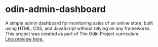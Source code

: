 # odin-admin-dashboard
A simple admin dashboard for monitoring sales of an online store, built using HTML, CSS, and JavaScript without relying on any frameworks.<br/>
This project was created as part of The Odin Project curriculum.<br/>
[Live preview here.](https://pietrodnd.github.io/odin-admin-dashboard/)
